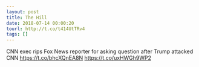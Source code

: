 ```yaml
---
layout: post
title: The Hill
date: 2018-07-14 00:00:20
tourl: http://t.co/t414UtTRv4
tags: []
---
```

CNN exec rips Fox News reporter for asking question after Trump attacked CNN https://t.co/bhcXQnEA8N https://t.co/uxHWGh9WP2